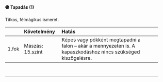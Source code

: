 #### 🟣 Tapadás (1)

Titkos, félmágikus ismeret.

| |  Követelmény | Hatás  |   |
| :----------- | :----------- | :----------- | :----------- |
| 1.fok | Mászás: 15.szint | Képes vagy pókként megtapadni a falon – akár a mennyezeten is. A kapaszkodáshoz nincs szükséged kiszögelésre. |

<br />

---
